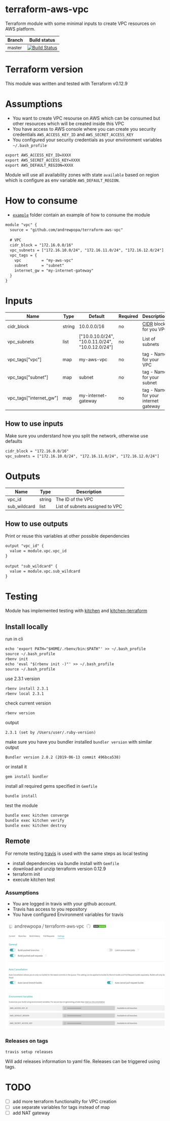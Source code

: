 # terraform-aws-vpc
Terraform module with some minimal inputs to create VPC resources on AWS platform. 

| **Branch**  | **Build status** |
| ------------- | ------------- |
| master  | [![Build Status](https://travis-ci.org/andrewpopa/terraform-aws-vpc.svg?branch=master)](https://travis-ci.org/andrewpopa/terraform-aws-vpc)  |

# Terraform version
This module was written and tested with Terraform v0.12.9 

# Assumptions
- You want to create VPC resourse on AWS which can be consumed but other resources which will be created inside this VPC
- You have access to AWS console where you can create you security credentials `AWS_ACCESS_KEY_ID` and `AWS_SECRET_ACCESS_KEY`
- You configured your security credentials as your environment variables `~/.bash_profile` 

```
export AWS_ACCESS_KEY_ID=XXXX
export AWS_SECRET_ACCESS_KEY=XXXX
export AWS_DEFAULT_REGION=XXXX
```

Module will use all availability zones with state `available` based on region which is configure as env variable `AWS_DEFAULT_REGION`.

# How to consume
- [`example`](https://github.com/andrewpopa/terraform-aws-vpc/tree/master/example) folder contain an example of how to consume the module


```
module "vpc" {
  source = "github.com/andrewpopa/terraform-aws-vpc"

  # VPC
  cidr_block = "172.16.0.0/16"
  vpc_subnets = ["172.16.10.0/24", "172.16.11.0/24", "172.16.12.0/24"]
  vpc_tags = {
    vpc         = "my-aws-vpc"
    subnet      = "subnet"
    internet_gw = "my-internet-gateway"
  }
}
```
# Inputs
| **Name**  | **Type** | **Default** | **Required** | **Description** |
| ------------- | ------------- | ------------- | ------------- | ------------- |
| cidr_block | string | 10.0.0.0/16 | no | [CIDR](https://tools.ietf.org/html/rfc4632) block for you VPC |
| vpc_subnets | list | ["10.0.10.0/24", "10.0.11.0/24", "10.0.12.0/24"] | no | List of subnets |
| vpc_tags["vpc"] | map | my-aws-vpc | no | tag - Name for your VPC |
| vpc_tags["subnet"] | map | subnet | no | tag - Name for your subnet |
| vpc_tags["internet_gw"] | map | my-internet-gateway | no | tag - Name for your internet gateway |

## How to use inputs
Make sure you understand how you split the network, otherwise use defaults
```
cidr_block = "172.16.0.0/16"
vpc_subnets = ["172.16.10.0/24", "172.16.11.0/24", "172.16.12.0/24"]
```

# Outputs
| **Name**  | **Type** | **Description** |
| ------------- | ------------- | ------------- |
| vpc_id | string | The ID of the VPC |
| sub_wildcard | list | List of subnets assigned to VPC |

## How to use outputs
Print or reuse this variables at other possible dependencies
```
output "vpc_id" {
  value = module.vpc.vpc_id
}

output "sub_wildcard" {
  value = module.vpc.sub_wildcard
}
```

# Testing
Module has implemented testing with [kitchen](https://kitchen.ci/) and [kitchen-terraform](https://newcontext-oss.github.io/kitchen-terraform/)

## Install locally

run in cli
```
echo 'export PATH="$HOME/.rbenv/bin:$PATH"' >> ~/.bash_profile
source ~/.bash_profile
rbenv init
echo 'eval "$(rbenv init -)"' >> ~/.bash_profile
source ~/.bash_profile
```

use 2.3.1 version 

```
rbenv install 2.3.1
rbenv local 2.3.1
```

check current version
```
rbenv version
```

output
```
2.3.1 (set by /Users/user/.ruby-version)
```

make sure you have you bundler installed `bundler version` with similar output

```
Bundler version 2.0.2 (2019-06-13 commit 496bca538)
```

or install it 

```
gem install bundler
```

install all required gems specified in `Gemfile`

```
bundle install
```

test the module

```
bundle exec kitchen converge
bundle exec kitchen verify
bundle exec kitchen destroy
```

## Remote
For remote testing [travis](https://travis-ci.org) is used with the same steps as local testing

- install dependencies via bundle install with `Gemfile`
- download and unzip terraform version 0.12.9
- terraform init
- execute kitchen test

### Assumptions
- You are logged in travis with your github account.
- Travis has access to you repository
- You have configured Environment variables for travis

![alt text](img/travis.png "Travis config")

### Releases on tags
```
travis setup releases
```

Will add releases information to yaml file. Releases can be triggered using tags.

# TODO
- [ ] add more terraform functionality for VPC creation
- [ ] use separate variables for tags instead of map
- [ ] add NAT gateway
